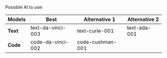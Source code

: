 Possible AI to use:

| Models  | Best              | Alternative 1    | Alternative 2 |
|---------|-------------------|------------------|---------------|
| **Text**    | text-da-vinci-003 | text-curie-001   | text-ada-001  |
| **Code**    | code-da-vinci-002 | code-cushman-001 |               |